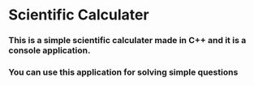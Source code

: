 #  Scientific Calculater
### This is a simple scientific calculater made in C++ and it is a console application.
### You can use this application for solving simple questions
